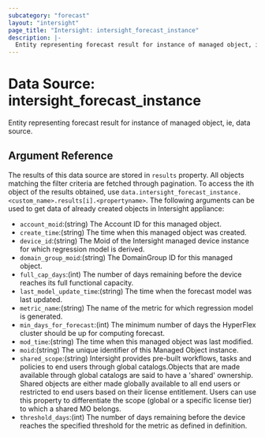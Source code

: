 ```yaml
---
subcategory: "forecast"
layout: "intersight"
page_title: "Intersight: intersight_forecast_instance"
description: |-
  Entity representing forecast result for instance of managed object, ie, data source.
---
```


# Data Source: intersight_forecast_instance
Entity representing forecast result for instance of managed object, ie, data source.
## Argument Reference
The results of this data source are stored in `results` property.
All objects matching the filter criteria are fetched through pagination.
To access the ith object of the results obtained, use `data.intersight_forecast_instance.<custom_name>.results[i].<propertyname>`.
The following arguments can be used to get data of already created objects in Intersight appliance:
* `account_moid`:(string) The Account ID for this managed object. 
* `create_time`:(string) The time when this managed object was created. 
* `device_id`:(string) The Moid of the Intersight managed device instance for which regression model is derived. 
* `domain_group_moid`:(string) The DomainGroup ID for this managed object. 
* `full_cap_days`:(int) The number of days remaining before the device reaches its full functional capacity. 
* `last_model_update_time`:(string) The time when the forecast model was last updated. 
* `metric_name`:(string) The name of the metric for which regression model is generated. 
* `min_days_for_forecast`:(int) The minimum number of days the HyperFlex cluster should be up for computing forecast. 
* `mod_time`:(string) The time when this managed object was last modified. 
* `moid`:(string) The unique identifier of this Managed Object instance. 
* `shared_scope`:(string) Intersight provides pre-built workflows, tasks and policies to end users through global catalogs.Objects that are made available through global catalogs are said to have a 'shared' ownership. Shared objects are either made globally available to all end users or restricted to end users based on their license entitlement. Users can use this property to differentiate the scope (global or a specific license tier) to which a shared MO belongs. 
* `threshold_days`:(int) The number of days remaining before the device reaches the specified threshold for the metric as defined in definition. 
 